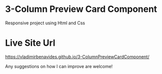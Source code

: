 # 3-Column Preview Card Component
Responsive project  using Html and Css

# Live Site Url  
https://vladimirbenavides.github.io/3-ColumnPreviewCardComponent/

Any suggestions on how I can improve are welcome!
